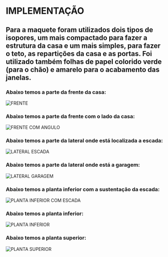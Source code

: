 # IMPLEMENTAÇÃO 
## Para a maquete foram utilizados dois tipos de isopores, um mais compactado para fazer a estrutura da casa e um mais simples, para fazer o teto, as repartições da casa e as portas. Foi utilizado também folhas de papel colorido verde (para o chão) e amarelo para o acabamento das janelas.
### Abaixo temos a parte da frente da casa:
![FRENTE](https://github.com/ElisaAnes/Projeto-Domotica/blob/main/frente.jpeg)
  <br />
  ### Abaixo temos a parte da frente com o lado da casa:
![FRENTE COM ANGULO]( https://github.com/ElisaAnes/Projeto-Domotica/blob/main/frontal%20com%20angulo.jpeg)
  <br />
  ### Abaixo temos a parte da lateral onde está localizada a escada:
  ![LATERAL ESCADA](https://github.com/ElisaAnes/Projeto-Domotica/blob/main/lateral%20escada.jpeg)
  <br />
  ### Abaixo temos a parte da lateral onde está a garagem:
  ![LATERAL GARAGEM](https://github.com/ElisaAnes/Projeto-Domotica/blob/main/lateral%20gragem.jpeg)
  <br />
  ### Abaixo temos a planta inferior com a sustentação da escada:
  ![PLANTA INFERIOR COM ESCADA](https://github.com/ElisaAnes/Projeto-Domotica/blob/main/planta%20inferior%20c%20escada.jpeg)
  <br />
  ### Abaixo temos a planta inferior:
  ![PLANTA INFERIOR](https://github.com/ElisaAnes/Projeto-Domotica/blob/main/planta%20inferior.jpeg)
  <br />
  ### Abaixo temos a planta superior:
  ![PLANTA SUPERIOR](https://github.com/ElisaAnes/Projeto-Domotica/blob/main/planta%20superior.jpeg)
  <br />
  
